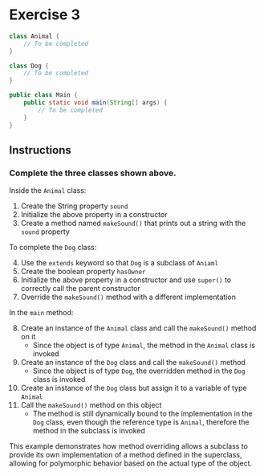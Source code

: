 # Exercise 3

```java
class Animal {
    // To be completed
}

class Dog {
    // To be completed
}

public class Main {
    public static void main(String[] args) {
        // To be completed
    }
}
```

## Instructions

### Complete the three classes shown above.

Inside the `Animal` class:  

1. Create the String property `sound`
2. Initialize the above property in a constructor
3. Create a method named `makeSound()` that prints out a string with the `sound` property

To complete the `Dog` class:  

4. Use the `extends` keyword so that `Dog` is a subclass of `Aniaml`
5. Create the boolean property `hasOwner`
6. Initialize the above property in a constructor and use `super()` to correctly call the parent constructor
7. Override the `makeSound()` method with a different implementation

In the `main` method:  

8. Create an instance of the `Animal` class and call the `makeSound()` method on it 
    - Since the object is of type `Animal`, the method in the `Animal` class is invoked  
9. Create an instance of the `Dog` class and call the `makeSound()` method 
    - Since the object is of type `Dog`, the overridden method in the `Dog` class is invoked
10. Create an instance of the `Dog` class but assign it to a variable of type `Animal` 
11. Call the `makeSound()` method on this object
    - The method is still dynamically bound to the implementation in the `Dog` class, even though the reference type is `Animal`, therefore the method in the subclass is invoked

This example demonstrates how method overriding allows a subclass to provide its own implementation of a method defined in the superclass, allowing for polymorphic behavior based on the actual type of the object.